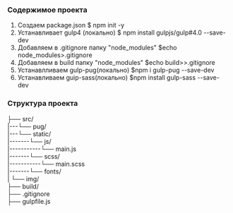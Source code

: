### Содержимое проекта
1. Создаем package.json                 $ npm init -y
2. Устанавливает gulp4 (локально)       $ npm install gulpjs/gulp#4.0 --save-dev
3. Добавляем в .gitignore папку "node_modules" $echo node_modules>.gitignore
4. Добавляем в build папку "node_modules" $echo build>>.gitignore
5. Устанавлливаем gulp-pug(локально)    $npm i gulp-pug --save-dev
6. Устанавливаем guip-sass(локально)    $npm install gulp-sass --save-dev





### Структура проекта
├── src/  
|---└── pug/  
|---└── static/  
|-------└── js/  
|-----------└── main.js  
|-------└── scss/    
|-----------└── main.scss  
|-------└── fonts/  
|       └── img/  
├── build/  
├── .gitignore  
├── gulpfile.js  
 
